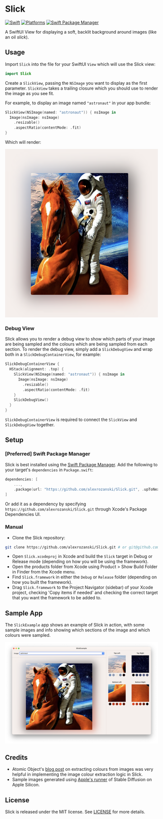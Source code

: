 # Slick

[![Swift](https://img.shields.io/badge/Swift-5.x-orange?style=flat)](https://img.shields.io/badge/Swift-5.x-Orange?style=flat)
[![Platforms](https://img.shields.io/badge/Platforms-macOS-lightgrey?style=flat)](https://img.shields.io/badge/Platforms-macOS-lightgrey?style=flat)
[![Swift Package Manager](https://img.shields.io/badge/Swift_Package_Manager-compatible-orange?style=flat)](https://img.shields.io/badge/Swift_Package_Manager-compatible-orange?style=flat)

A SwiftUI View for displaying a soft, backlit background around images (like an oil *slick*).

## Usage

Import `Slick` into the file for your SwiftUI `View` which will use the Slick view:

```swift
import Slick
```

Create a `SlickView`, passing the `NSImage` you want to display as the first parameter. `SlickView` takes
a trailing closure which you should use to render the image as you see fit.

For example, to display an image named `"astronaut"` in your app bundle:

```swift
SlickView(NSImage(named: "astronaut")) { nsImage in
  Image(nsImage: nsImage)
    .resizable()
    .aspectRatio(contentMode: .fit)
}
```

Which will render:

<img src="https://github.com/alexrozanski/Slick/blob/main/docs/astronaut_example.png?raw=true" width="630" height="553">

### Debug View

Slick allows you to render a debug view to show which parts of your image are being sampled and the colours which are being sampled from each section. To render the debug view, simply add a `SlickDebugView` and wrap both in a `SlickDebugContainerView`, for example:

```swift
SlickDebugContainerView {
  HStack(alignment: .top) {
    SlickView(NSImage(named: "astronaut")) { nsImage in
      Image(nsImage: nsImage)
        .resizable()
        .aspectRatio(contentMode: .fit)
    }
    SlickDebugView()
  }
}
```

`SlickDebugContainerView` is required to connect the `SlickView` and `SlickDebugView` together.

## Setup

### [Preferred] Swift Package Manager

Slick is best installed using the [Swift Package Manager](https://www.swift.org/package-manager/). Add the following to your target's `dependencies` in `Package.swift`:

```swift
dependencies: [
    ...,
    .package(url: "https://github.com/alexrozanski/Slick.git", .upToNextMajor(from: "1.0.0"))
]
```

Or add it as a dependency by specifying `https://github.com/alexrozanski/Slick.git` through Xcode's Package Dependencies UI.

### Manual

- Clone the Slick repository:

```bash
git clone https://github.com/alexrozanski/Slick.git # or git@github.com:alexrozanski/Slick.git with SSH
```

- Open `Slick.xcodeproj` in Xcode and build the `Slick` target in Debug or Release mode (depending on how you will be using the framework).
- Open the products folder from Xcode using Product > Show Build Folder in Finder from the Xcode menu.
- Find `Slick.framework` in either the `Debug` or `Release` folder (depending on how you built the framework).
- Drag `Slick.framework` to the Project Navigator (sidebar) of your Xcode project, checking 'Copy items if needed' and checking the correct target that you want the framework to be added to.

## Sample App

The `SlickExample` app shows an example of Slick in action, with some sample images and info showing which sections of the image and which colours were sampled.

![SlickExample app](docs/example_app.png)

## Credits

- Atomic Object's [blog post](https://spin.atomicobject.com/2016/12/07/pixels-and-palettes-extracting-color-palettes-from-images/) on extracting colours from images was very helpful in implementing the image colour extraction logic in Slick.
- Sample images generated using [Apple's runner](https://github.com/apple/ml-stable-diffusion) of Stable Diffusion on Apple Silicon.

## License

Slick is released under the MIT license. See [LICENSE](LICENSE) for more details.
